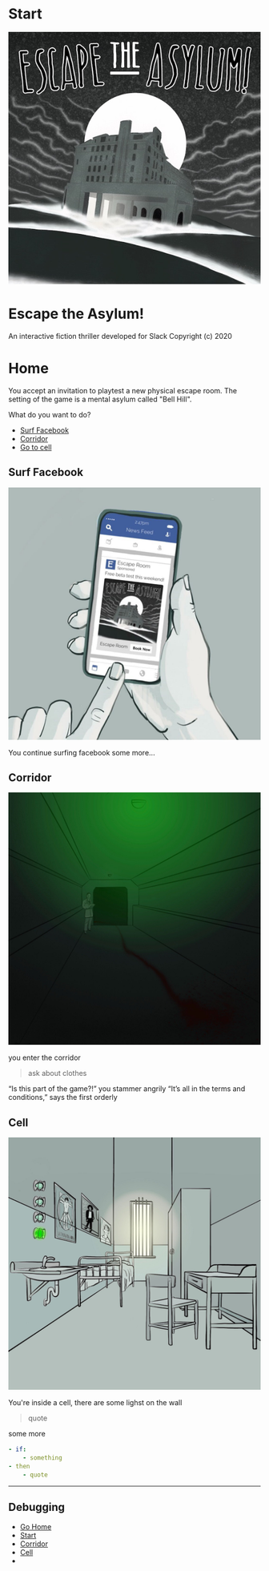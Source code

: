 # Start
![TitleImage](../asylum/shots/title.jpg)


# Escape the Asylum!
An interactive fiction thriller developed for Slack
Copyright (c) 2020

# Home

You accept an invitation to playtest a new physical escape room. The setting of the game is a mental asylum called "Bell Hill".

What do you want to do?

  - [Surf Facebook](#surf-facebook)
  - [Corridor](#corridor)
  - [Go to cell](#cell)




## Surf Facebook
![facebook](../asylum/shots/fb-ad.jpg)

You continue surfing facebook some more...












## Corridor
![corridor](../asylum/rooms/green-hall.jpg)


you enter the corridor

> ask about clothes

“Is this part of the game?!” you stammer angrily
“It’s all in the terms and conditions,” says the first orderly





## Cell

![cell-1](../asylum/rooms/cell-1.jpg)



You're inside a cell, there are some lighst on the wall



> quote

some more

```yaml
- if:
	- something
- then
	- quote
```





----

## Debugging




  - [Go Home](#home)
  - [Start](#start)
  - [Corridor](#corridor)
  - [Cell](#cell)
  - 

